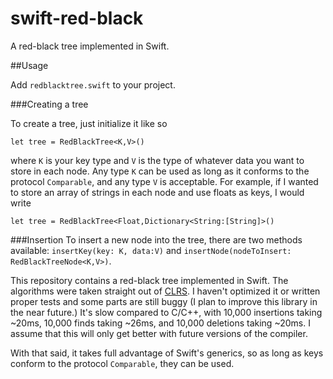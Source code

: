 swift-red-black
===============
A red-black tree implemented in Swift.

##Usage

Add `redblacktree.swift` to your project.

###Creating a tree

To create a tree, just initialize it like so

```
let tree = RedBlackTree<K,V>()
```
where `K` is your key type and `V` is the type of whatever data you want to store in each node. Any type `K` can be used as long as it conforms to the protocol `Comparable`, and any type `V` is acceptable. For example, if I wanted to store an array of strings in each node and use floats as keys, I would write
```
let tree = RedBlackTree<Float,Dictionary<String:[String]>()
```

###Insertion
To insert a new node into the tree, there are two methods available: `insertKey(key: K, data:V)` and `insertNode(nodeToInsert: RedBlackTreeNode<K,V>)`. 

This repository contains a red-black tree implemented in Swift. The algorithms were taken straight out of [CLRS](http://en.wikipedia.org/wiki/Introduction_to_Algorithms). I haven't optimized it or written proper tests and some parts are still buggy (I plan to improve this library in the near future.) It's slow compared to C/C++, with 10,000 insertions taking ~20ms, 10,000 finds taking ~26ms, and 10,000 deletions taking ~20ms. I assume that this will only get better with future versions of the compiler.

With that said, it takes full advantage of Swift's generics, so as long as keys conform to the protocol `Comparable`, they can be used.

